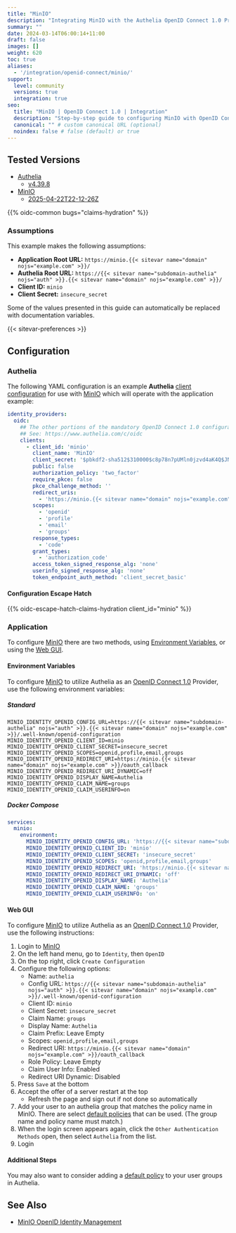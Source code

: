 ```yaml
---
title: "MinIO"
description: "Integrating MinIO with the Authelia OpenID Connect 1.0 Provider."
summary: ""
date: 2024-03-14T06:00:14+11:00
draft: false
images: []
weight: 620
toc: true
aliases:
  - '/integration/openid-connect/minio/'
support:
  level: community
  versions: true
  integration: true
seo:
  title: "MinIO | OpenID Connect 1.0 | Integration"
  description: "Step-by-step guide to configuring MinIO with OpenID Connect 1.0 for secure SSO. Enhance your login flow using Authelia’s modern identity management."
  canonical: "" # custom canonical URL (optional)
  noindex: false # false (default) or true
---
```


## Tested Versions

- [Authelia]
  - [v4.39.8](https://github.com/authelia/authelia/releases/tag/v4.39.8)
- [MinIO]
  - [2025-04-22T22-12-26Z](https://github.com/minio/minio/releases/tag/RELEASE.2025-04-22T22-12-26Z)

{{% oidc-common bugs="claims-hydration" %}}

### Assumptions

This example makes the following assumptions:

- __Application Root URL:__ `https://minio.{{< sitevar name="domain" nojs="example.com" >}}/`
- __Authelia Root URL:__ `https://{{< sitevar name="subdomain-authelia" nojs="auth" >}}.{{< sitevar name="domain" nojs="example.com" >}}/`
- __Client ID:__ `minio`
- __Client Secret:__ `insecure_secret`

Some of the values presented in this guide can automatically be replaced with documentation variables.

{{< sitevar-preferences >}}

## Configuration

### Authelia

The following YAML configuration is an example __Authelia__ [client configuration] for use with [MinIO] which will
operate with the application example:

```yaml {title="configuration.yml"}
identity_providers:
  oidc:
    ## The other portions of the mandatory OpenID Connect 1.0 configuration go here.
    ## See: https://www.authelia.com/c/oidc
    clients:
      - client_id: 'minio'
        client_name: 'MinIO'
        client_secret: '$pbkdf2-sha512$310000$c8p78n7pUMln0jzvd4aK4Q$JNRBzwAo0ek5qKn50cFzzvE9RXV88h1wJn5KGiHrD0YKtZaR/nCb2CJPOsKaPK0hjf.9yHxzQGZziziccp6Yng'  # The digest of 'insecure_secret'.
        public: false
        authorization_policy: 'two_factor'
        require_pkce: false
        pkce_challenge_method: ''
        redirect_uris:
          - 'https://minio.{{< sitevar name="domain" nojs="example.com" >}}/oauth_callback'
        scopes:
          - 'openid'
          - 'profile'
          - 'email'
          - 'groups'
        response_types:
          - 'code'
        grant_types:
          - 'authorization_code'
        access_token_signed_response_alg: 'none'
        userinfo_signed_response_alg: 'none'
        token_endpoint_auth_method: 'client_secret_basic'
```

#### Configuration Escape Hatch

{{% oidc-escape-hatch-claims-hydration client_id="minio" %}}

### Application

To configure [MinIO] there are two methods, using [Environment Variables](#environment-variables), or using the
[Web GUI](#web-gui).

#### Environment Variables

To configure [MinIO] to utilize Authelia as an [OpenID Connect 1.0] Provider, use the following environment variables:

##### Standard

```shell {title=".env"}
MINIO_IDENTITY_OPENID_CONFIG_URL=https://{{< sitevar name="subdomain-authelia" nojs="auth" >}}.{{< sitevar name="domain" nojs="example.com" >}}/.well-known/openid-configuration
MINIO_IDENTITY_OPENID_CLIENT_ID=minio
MINIO_IDENTITY_OPENID_CLIENT_SECRET=insecure_secret
MINIO_IDENTITY_OPENID_SCOPES=openid,profile,email,groups
MINIO_IDENTITY_OPENID_REDIRECT_URI=https://minio.{{< sitevar name="domain" nojs="example.com" >}}/oauth_callback
MINIO_IDENTITY_OPENID_REDIRECT_URI_DYNAMIC=off
MINIO_IDENTITY_OPENID_DISPLAY_NAME=Authelia
MINIO_IDENTITY_OPENID_CLAIM_NAME=groups
MINIO_IDENTITY_OPENID_CLAIM_USERINFO=on
```

##### Docker Compose

```yaml {title="compose.yml"}
services:
  minio:
    environment:
      MINIO_IDENTITY_OPENID_CONFIG_URL: 'https://{{< sitevar name="subdomain-authelia" nojs="auth" >}}.{{< sitevar name="domain" nojs="example.com" >}}/.well-known/openid-configuration'
      MINIO_IDENTITY_OPENID_CLIENT_ID: 'minio'
      MINIO_IDENTITY_OPENID_CLIENT_SECRET: 'insecure_secret'
      MINIO_IDENTITY_OPENID_SCOPES: 'openid,profile,email,groups'
      MINIO_IDENTITY_OPENID_REDIRECT_URI: 'https://minio.{{< sitevar name="domain" nojs="example.com" >}}/oauth_callback'
      MINIO_IDENTITY_OPENID_REDIRECT_URI_DYNAMIC: 'off'
      MINIO_IDENTITY_OPENID_DISPLAY_NAME: 'Authelia'
      MINIO_IDENTITY_OPENID_CLAIM_NAME: 'groups'
      MINIO_IDENTITY_OPENID_CLAIM_USERINFO: 'on'
```

#### Web GUI

To configure [MinIO] to utilize Authelia as an [OpenID Connect 1.0] Provider, use the following instructions:

1. Login to [MinIO]
2. On the left hand menu, go to `Identity`, then `OpenID`
3. On the top right, click `Create Configuration`
4. Configure the following options:
   - Name: `authelia`
   - Config URL: `https://{{< sitevar name="subdomain-authelia" nojs="auth" >}}.{{< sitevar name="domain" nojs="example.com" >}}/.well-known/openid-configuration`
   - Client ID: `minio`
   - Client Secret: `insecure_secret`
   - Claim Name: `groups`
   - Display Name: `Authelia`
   - Claim Prefix: Leave Empty
   - Scopes: `openid,profile,email,groups`
   - Redirect URI: `https://minio.{{< sitevar name="domain" nojs="example.com" >}}/oauth_callback`
   - Role Policy: Leave Empty
   - Claim User Info: Enabled
   - Redirect URI Dynamic: Disabled
5. Press `Save` at the bottom
6. Accept the offer of a server restart at the top
   - Refresh the page and sign out if not done so automatically
7. Add your user to an authelia group that matches the policy name in MinIO. There are select [default policies](https://min.io/docs/minio/linux/administration/identity-access-management/policy-based-access-control.html#built-in-policies) that can be used. (The group name and policy name must match.)
8. When the login screen appears again, click the `Other Authentication Methods` open, then select `Authelia` from the list.
9. Login

#### Additional Steps

You may also want to consider adding a
[default policy](https://min.io/docs/minio/linux/administration/identity-access-management/policy-based-access-control.html#built-in-policies)
to your user groups in Authelia.

## See Also

- [MinIO OpenID Identity Management](https://min.io/docs/minio/linux/reference/minio-server/minio-server.html#minio-server-envvar-external-identity-management-openid)

[MinIO]: https://min.io/
[Authelia]: https://www.authelia.com
[OpenID Connect 1.0]: ../../introduction.md
[client configuration]: ../../../../configuration/identity-providers/openid-connect/clients.md
